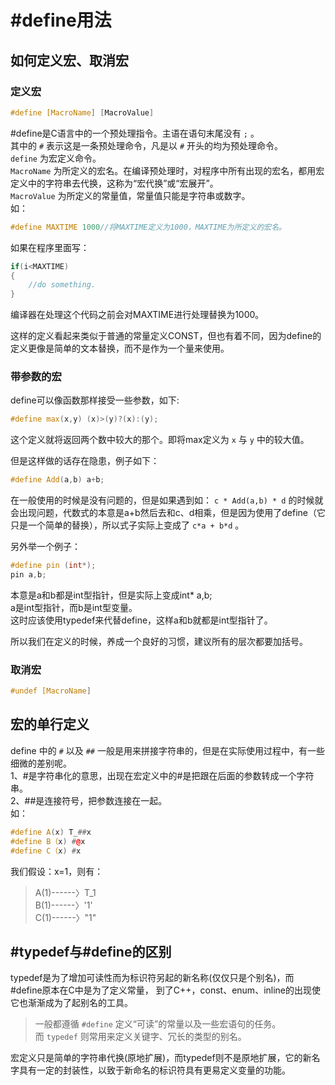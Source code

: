 # #define用法  
## 如何定义宏、取消宏  
### 定义宏  
```cpp
#define [MacroName] [MacroValue]
```
#define是C语言中的一个预处理指令。主语在语句末尾没有 `;` 。  
其中的 `#` 表示这是一条预处理命令，凡是以 `#` 开头的均为预处理命令。  
`define` 为宏定义命令。  
`MacroName` 为所定义的宏名。在编译预处理时，对程序中所有出现的宏名，都用宏定义中的字符串去代换，这称为“宏代换”或“宏展开”。  
`MacroValue` 为所定义的常量值，常量值只能是字符串或数字。  
如：  
```cpp
#define MAXTIME 1000//将MAXTIME定义为1000，MAXTIME为所定义的宏名。
```
如果在程序里面写：  
```cpp
if(i<MAXTIME)
{
    //do something.
}
```
编译器在处理这个代码之前会对MAXTIME进行处理替换为1000。  

这样的定义看起来类似于普通的常量定义CONST，但也有着不同，因为define的定义更像是简单的文本替换，而不是作为一个量来使用。  

### 带参数的宏  
define可以像函数那样接受一些参数，如下:  
```cpp
#define max(x,y) (x)>(y)?(x):(y);
```
这个定义就将返回两个数中较大的那个。即将max定义为 `x` 与 `y` 中的较大值。  

但是这样做的话存在隐患，例子如下：  
```cpp
#define Add(a,b) a+b;
```
在一般使用的时候是没有问题的，但是如果遇到如： `c * Add(a,b) * d` 的时候就会出现问题，代数式的本意是a+b然后去和c、d相乘，但是因为使用了define（它只是一个简单的替换），所以式子实际上变成了 `c*a + b*d` 。  

另外举一个例子：  
```cpp
#define pin (int*);
pin a,b;
```
本意是a和b都是int型指针，但是实际上变成int* a,b;  
a是int型指针，而b是int型变量。  
这时应该使用typedef来代替define，这样a和b就都是int型指针了。  

所以我们在定义的时候，养成一个良好的习惯，建议所有的层次都要加括号。  

### 取消宏
```cpp
#undef [MacroName]
```

## 宏的单行定义  
define 中的 `#`  以及 `##`  一般是用来拼接字符串的，但是在实际使用过程中，有一些细微的差别呢。  
1、#是字符串化的意思，出现在宏定义中的#是把跟在后面的参数转成一个字符串。  
2、##是连接符号，把参数连接在一起。  
如：  
```cpp
#define A(x) T_##x
#define B（x) #@x
#define C（x) #x
```
我们假设：x=1，则有：
>A(1)------〉T_1  
>B(1)------〉'1'  
>C(1)------〉"1"  

## #typedef与#define的区别  
 typedef是为了增加可读性而为标识符另起的新名称(仅仅只是个别名)，而#define原本在C中是为了定义常量， 到了C++，const、enum、inline的出现使它也渐渐成为了起别名的工具。  
>一般都遵循 `#define` 定义“可读”的常量以及一些宏语句的任务。  
>而 `typedef` 则常用来定义关键字、冗长的类型的别名。  

宏定义只是简单的字符串代换(原地扩展)，而typedef则不是原地扩展，它的新名字具有一定的封装性，以致于新命名的标识符具有更易定义变量的功能。  
